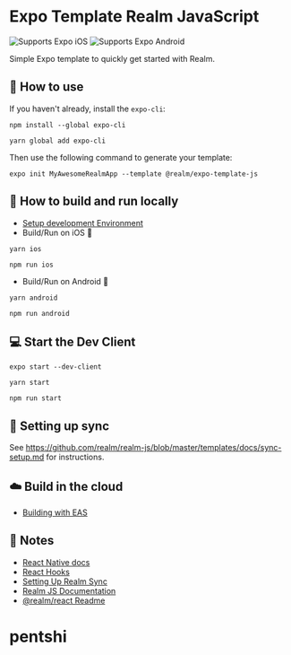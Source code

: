 # Expo Template Realm JavaScript
<p>
  <!-- iOS -->
  <img alt="Supports Expo iOS" longdesc="Supports Expo iOS" src="https://img.shields.io/badge/iOS-4630EB.svg?style=flat-square&logo=APPLE&labelColor=999999&logoColor=fff" />
  <!-- Android -->
  <img alt="Supports Expo Android" longdesc="Supports Expo Android" src="https://img.shields.io/badge/Android-4630EB.svg?style=flat-square&logo=ANDROID&labelColor=A4C639&logoColor=fff" />
</p>

Simple Expo template to quickly get started with Realm.

## 🚀 How to use

If you haven't already, install the `expo-cli`:
```
npm install --global expo-cli
```
```
yarn global add expo-cli
```

Then use the following command to generate your template:

```
expo init MyAwesomeRealmApp --template @realm/expo-template-js
```
## 🏃 How to build and run locally

- [Setup development Environment](https://reactnative.dev/docs/environment-setup)
- Build/Run on iOS 🍎
```
yarn ios
```
```
npm run ios
```
- Build/Run on Android 🤖
```
yarn android
```
```
npm run android
```
## 💻 Start the Dev Client

```
expo start --dev-client
```
```
yarn start
```
```
npm run start
```

## 🔀 Setting up sync

See https://github.com/realm/realm-js/blob/master/templates/docs/sync-setup.md for instructions.

## ☁️ Build in the cloud

- [Building with EAS](https://docs.expo.dev/eas/)

## 📝 Notes
- [React Native docs](https://reactnative.dev/docs/getting-started)
- [React Hooks](https://reactjs.org/docs/hooks-intro.html)
- [Setting Up Realm Sync](https://docs.mongodb.com/realm/sdk/react-native/quick-start/)
- [Realm JS Documentation](https://docs.mongodb.com/realm/sdk/react-native/)
- [@realm/react Readme](https://github.com/realm/realm-js/tree/master/packages/realm-react#readme)
# pentshi
